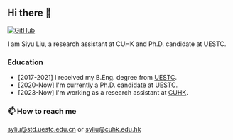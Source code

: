## Hi there 👋
[![GitHub](https://img.shields.io/badge/dynamic/json?logo=github&label=GitHub&labelColor=495867&color=495867&query=%24.data.totalSubs&url=https%3A%2F%2Fapi.spencerwoo.com%2Fsubstats%2F%3Fsource%3Dgithub%26queryKey%3Dhayschan&style=flat-square)](https://github.com/syliudf)

I am Siyu Liu, a research assistant at CUHK and Ph.D. candidate at UESTC.

### Education
- [2017-2021] I received my B.Eng. degree from [UESTC](www.uestc.edu.cn).
- [2020-Now]  I'm currently a Ph.D. candidate at [UESTC](www.uestc.edu.cn).
- [2023-Now]  I'm working as a research assistant at [CUHK](www.cuhk.edu.hk).

### 📫 How to reach me
[syliu@std.uestc.edu.cn](mailto:syliu@std.uestc.edu.cn) or [syliu@cuhk.edu.hk](mailto:syliu@cuhk.edu.hk)
